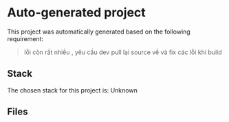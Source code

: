 # Auto-generated project

This project was automatically generated based on the following requirement:

> lỗi còn rất nhiều , yêu cầu dev pull lại source về và fix các lỗi khi build 

## Stack

The chosen stack for this project is: Unknown

## Files

